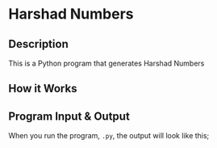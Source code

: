 # Harshad Numbers

## Description

This is a Python program that generates Harshad Numbers

## How it Works

## Program Input & Output

When you run the program, `.py`, the output will look like this;

```
```